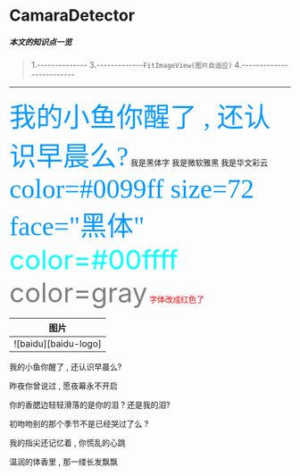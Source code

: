 # CamaraDetector
##### 本文的知识点一览  
> 1.--------------
> 3.-------------`FitImageView(图片自适应)`
> 4.-------------------------
---
<font color=#0099ff size=22 face="楷体">我的小鱼你醒了 , 还认识早晨么?</font>
<font face="黑体">我是黑体字</font>
<font face="微软雅黑">我是微软雅黑</font>
<font face="STCAIYUN">我是华文彩云</font>
<font color=#0099ff size=7 face="黑体">color=#0099ff size=72 face="黑体"</font>
<font color=#00ffff size=72>color=#00ffff</font>
<font color=gray size=72>color=gray</font>
<font color=#FF0000>  字体改成红色了 </font>

| 图片 |
| ---- |
|![baidu][baidu-logo] |



我的小鱼你醒了 , 还认识早晨么?

昨夜你曾说过 , 愿夜幕永不开启

你的香腮边轻轻滑落的是你的泪 ? 还是我的泪?

初吻吻别的那个季节不是已经哭过了么 ?

我的指尖还记忆着 , 你慌乱的心跳

温润的体香里 , 那一缕长发飘飘
